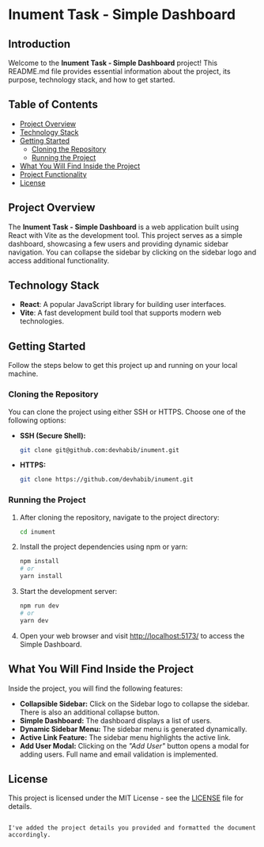 # Inument Task - Simple Dashboard

## Introduction

Welcome to the **Inument Task - Simple Dashboard** project! This README.md file provides essential information about the project, its purpose, technology stack, and how to get started.

## Table of Contents

- [Project Overview](#project-overview)
- [Technology Stack](#technology-stack)
- [Getting Started](#getting-started)
  - [Cloning the Repository](#cloning-the-repository)
  - [Running the Project](#running-the-project)
- [What You Will Find Inside the Project](#what-you-will-find-inside-the-project)
- [Project Functionality](#project-functionality)
- [License](#license)

## Project Overview

The **Inument Task - Simple Dashboard** is a web application built using React with Vite as the development tool. This project serves as a simple dashboard, showcasing a few users and providing dynamic sidebar navigation. You can collapse the sidebar by clicking on the sidebar logo and access additional functionality.

## Technology Stack

- **React**: A popular JavaScript library for building user interfaces.
- **Vite**: A fast development build tool that supports modern web technologies.

## Getting Started

Follow the steps below to get this project up and running on your local machine.

### Cloning the Repository

You can clone the project using either SSH or HTTPS. Choose one of the following options:

- **SSH (Secure Shell):**

  ```bash
  git clone git@github.com:devhabib/inument.git
  ```

- **HTTPS:**

  ```bash
  git clone https://github.com/devhabib/inument.git
  ```

### Running the Project

1. After cloning the repository, navigate to the project directory:

   ```bash
   cd inument
   ```

2. Install the project dependencies using npm or yarn:

   ```bash
   npm install
   # or
   yarn install
   ```

3. Start the development server:

   ```bash
   npm run dev
   # or
   yarn dev
   ```

4. Open your web browser and visit [http://localhost:5173/](http://localhost:5173/) to access the Simple Dashboard.

## What You Will Find Inside the Project

Inside the project, you will find the following features:

- **Collapsible Sidebar:** Click on the Sidebar logo to collapse the sidebar. There is also an additional collapse button.
- **Simple Dashboard:** The dashboard displays a list of users.
- **Dynamic Sidebar Menu:** The sidebar menu is generated dynamically.
- **Active Link Feature:** The sidebar menu highlights the active link.
- **Add User Modal:** Clicking on the _"Add User"_ button opens a modal for adding users. Full name and email validation is implemented.

## License

This project is licensed under the MIT License - see the [LICENSE](LICENSE) file for details.

```

I've added the project details you provided and formatted the document accordingly.
```
